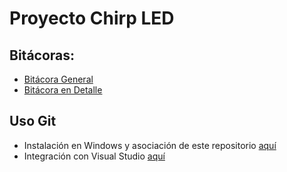 # Proyecto Chirp LED

## Bitácoras: 

- [Bitácora General](https://docs.google.com/spreadsheets/d/1z3FMalqEkUFgvELy8DUTY0cuUUZjH_ubPmiy3ssO2lg/edit#gid=1824753468)
- [Bitácora en Detalle](https://docs.google.com/document/d/1sKvN5Z094xJLOfOZ30ju-wKjG32Ad8j-DpFlAbSqF_Y/edit)


## Uso Git
- Instalación en Windows y asociación de este repositorio [aquí](https://www.computerhope.com/issues/ch001927.htm)
- Integración con Visual Studio [aquí](https://docs.microsoft.com/en-us/visualstudio/version-control/git-with-visual-studio?view=vs-2019)